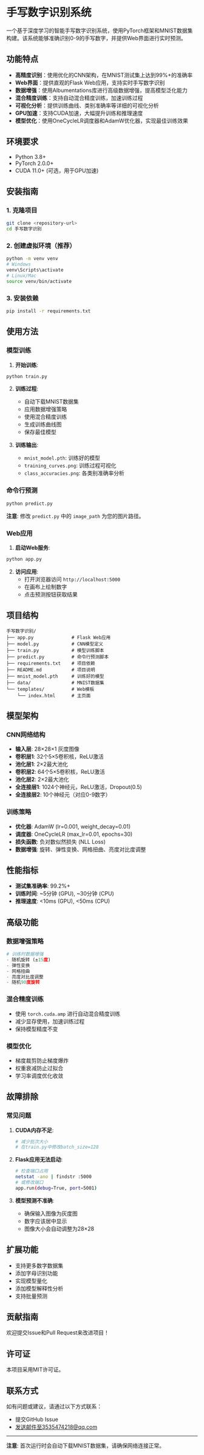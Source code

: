 # 手写数字识别系统  

一个基于深度学习的智能手写数字识别系统，使用PyTorch框架和MNIST数据集构建。该系统能够准确识别0-9的手写数字，并提供Web界面进行实时预测。  

## 功能特点  

- **高精度识别**：使用优化的CNN架构，在MNIST测试集上达到99%+的准确率  
- **Web界面**：提供直观的Flask Web应用，支持实时手写数字识别  
- **数据增强**：使用Albumentations库进行高级数据增强，提高模型泛化能力  
- **混合精度训练**：支持自动混合精度训练，加速训练过程  
- **可视化分析**：提供训练曲线、类别准确率等详细的可视化分析  
- **GPU加速**：支持CUDA加速，大幅提升训练和推理速度  
- **模型优化**：使用OneCycleLR调度器和AdamW优化器，实现最佳训练效果  

## 环境要求  

- Python 3.8+  
- PyTorch 2.0.0+  
- CUDA 11.0+ (可选，用于GPU加速)  

## 安装指南  

### 1. 克隆项目  
```bash  
git clone <repository-url>  
cd 手写数字识别  
```  

### 2. 创建虚拟环境（推荐）  
```bash  
python -m venv venv  
# Windows  
venv\Scripts\activate  
# Linux/Mac  
source venv/bin/activate  
```  

### 3. 安装依赖  
```bash  
pip install -r requirements.txt  
```  

## 使用方法  

### 模型训练  

1. **开始训练**:  
```bash  
python train.py  
```  

2. **训练过程**:  
   - 自动下载MNIST数据集  
   - 应用数据增强策略  
   - 使用混合精度训练  
   - 生成训练曲线图  
   - 保存最佳模型  

3. **训练输出**:  
   - `mnist_model.pth`: 训练好的模型  
   - `training_curves.png`: 训练过程可视化  
   - `class_accuracies.png`: 各类别准确率分析  

### 命令行预测  

```bash  
python predict.py  
```  
**注意**: 修改 `predict.py` 中的 `image_path` 为您的图片路径。  

### Web应用  

1. **启动Web服务**:  
```bash  
python app.py  
```  

2. **访问应用**:  
   - 打开浏览器访问 `http://localhost:5000`  
   - 在画布上绘制数字  
   - 点击预测按钮获取结果  

## 项目结构  

```  
手写数字识别/  
├── app.py              # Flask Web应用  
├── model.py            # CNN模型定义  
├── train.py            # 模型训练脚本  
├── predict.py          # 命令行预测脚本  
├── requirements.txt    # 项目依赖  
├── README.md           # 项目说明  
├── mnist_model.pth     # 训练好的模型  
├── data/               # MNIST数据集  
└── templates/          # Web模板  
    └── index.html      # 主页面  
```  

## 模型架构  

### CNN网络结构  
- **输入层**: 28×28×1 灰度图像  
- **卷积层1**: 32个5×5卷积核，ReLU激活  
- **池化层1**: 2×2最大池化  
- **卷积层2**: 64个5×5卷积核，ReLU激活  
- **池化层2**: 2×2最大池化  
- **全连接层1**: 1024个神经元，ReLU激活，Dropout(0.5)  
- **全连接层2**: 10个神经元（对应0-9数字）  

### 训练策略  
- **优化器**: AdamW (lr=0.001, weight_decay=0.01)  
- **调度器**: OneCycleLR (max_lr=0.01, epochs=30)  
- **损失函数**: 负对数似然损失 (NLL Loss)  
- **数据增强**: 旋转、弹性变换、网格扭曲、亮度对比度调整  

## 性能指标  

- **测试集准确率**: 99.2%+  
- **训练时间**: ~5分钟 (GPU), ~30分钟 (CPU)  
- **推理速度**: <10ms (GPU), <50ms (CPU)  

## 高级功能  

### 数据增强策略  
```python  
# 训练时数据增强  
- 随机旋转 (±15度)  
- 弹性变换  
- 网格扭曲  
- 亮度对比度调整  
- 随机90度旋转  
```  

### 混合精度训练  
- 使用 `torch.cuda.amp` 进行自动混合精度训练  
- 减少显存使用，加速训练过程  
- 保持模型精度不变  

### 模型优化  
- 梯度裁剪防止梯度爆炸  
- 权重衰减防止过拟合  
- 学习率调度优化收敛  

## 故障排除  

### 常见问题  

1. **CUDA内存不足**:  
   ```bash  
   # 减少批次大小  
   # 在train.py中修改batch_size=128  
   ```  

2. **Flask应用无法启动**:  
   ```bash  
   # 检查端口占用  
   netstat -ano | findstr :5000  
   # 或修改端口  
   app.run(debug=True, port=5001)  
   ```  

3. **模型预测不准确**:  
   - 确保输入图像为灰度图  
   - 数字应该居中显示  
   - 图像大小会自动调整为28×28  

## 扩展功能  

- 支持更多数字数据集  
- 添加字母识别功能  
- 实现模型量化  
- 添加模型解释性分析  
- 支持批量预测  

## 贡献指南  

欢迎提交Issue和Pull Request来改进项目！  

## 许可证  

本项目采用MIT许可证。  

## 联系方式  

如有问题或建议，请通过以下方式联系：  
- 提交GitHub Issue  
- 发送邮件至3535474218@qq.com  

---  

**注意**: 首次运行时会自动下载MNIST数据集，请确保网络连接正常。